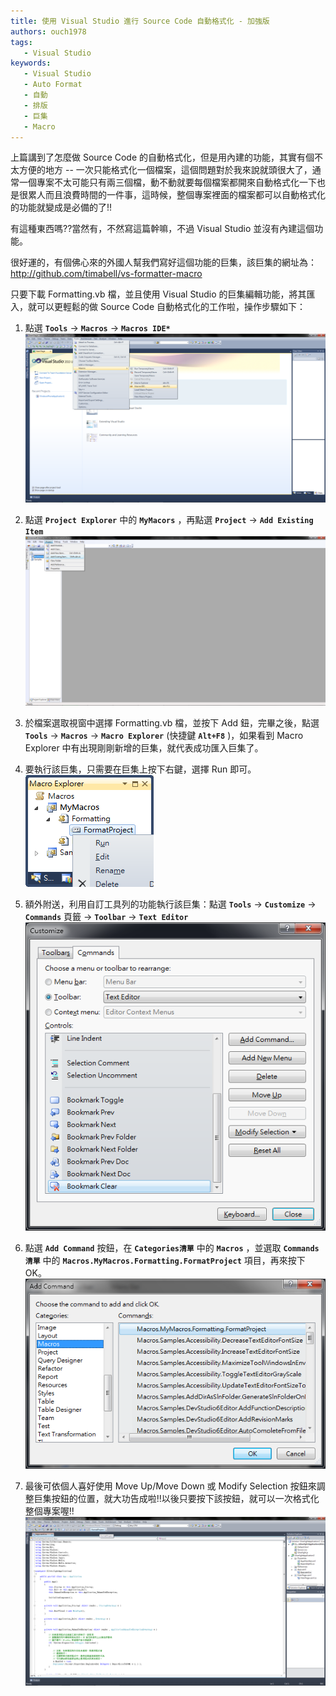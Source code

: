 ```yaml
---
title: 使用 Visual Studio 進行 Source Code 自動格式化 - 加強版
authors: ouch1978
tags: 
   - Visual Studio
keywords:
   - Visual Studio
   - Auto Format
   - 自動
   - 排版
   - 巨集
   - Macro
---
```


上篇講到了怎麼做 Source Code 的自動格式化，但是用內建的功能，其實有個不太方便的地方 -- 一次只能格式化一個檔案，這個問題對於我來說就頭很大了，通常一個專案不太可能只有兩三個檔，動不動就要每個檔案都開來自動格式化一下也是很累人而且浪費時間的一件事，這時候，整個專案裡面的檔案都可以自動格式化的功能就變成是必備的了!!

<!--truncate-->

有這種東西嗎??當然有，不然寫這篇幹嘛，不過 Visual Studio 並沒有內建這個功能。

很好運的，有個佛心來的外國人幫我們寫好這個功能的巨集，該巨集的網址為：<http://github.com/timabell/vs-formatter-macro>

只要下載 Formatting.vb 檔，並且使用 Visual Studio 的巨集編輯功能，將其匯入，就可以更輕鬆的做 Source Code 自動格式化的工作啦，操作步驟如下：

1. 點選 **`Tools`** -> **`Macros`** -> **`Macros IDE*`**
   ![叫出 Marcros IDE](open-macros-ide.png "叫出 Marcros IDE")

2. 點選 **`Project Explorer`** 中的 **`MyMacors`** ，再點選 **`Project`** -> **`Add Existing Item`**
   ![點選 Add Existing Item](click-add-existing-item.png "點選 Add Existing Item")

3. 於檔案選取視窗中選擇 Formatting.vb 檔，並按下 Add 鈕，完畢之後，點選 **`Tools`** -> **`Macros`** -> **`Macro Explorer`** (快捷鍵 **`Alt+F8`** )，如果看到 Macro Explorer 中有出現剛剛新增的巨集，就代表成功匯入巨集了。

4. 要執行該巨集，只需要在巨集上按下右鍵，選擇 Run 即可。
   ![執行巨集](run-the-macro.png "執行巨集")

5. 額外附送，利用自訂工具列的功能執行該巨集：點選 **`Tools`** -> **`Customize`** -> **`Commands`** 頁籤 -> **`Toolbar`** -> **`Text Editor`**
   ![自訂工具列](customize-toolbar.png "自訂工具列")

6. 點選 **`Add Command`** 按鈕，在 **`Categories清單`** 中的 **`Macros`** ，並選取 **`Commands清單`** 中的 **`Macros.MyMacros.Formatting.FormatProject`** 項目，再來按下 OK。
   ![將自動格式巨集加入](add-auto-format-macro.png "將自動格式巨集加入")

7. 最後可依個人喜好使用 Move Up/Move Down 或 Modify Selection 按鈕來調整巨集按鈕的位置，就大功告成啦!!以後只要按下該按鈕，就可以一次格式化整個專案喔!!
   ![透過按鈕進行格式化](click-button-to-auto-format.png "透過按鈕進行格式化")
